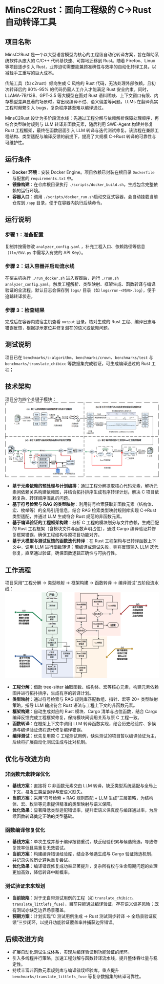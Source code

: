 # MinsC2Rust：面向工程级的 C→Rust 自动转译工具

## 项目名称
MinsC2Rust 是一个以大型语言模型为核心的工程级自动化转译方案，旨在帮助系统软件从庞大的 C/C++ 代码基快速、可靠地迁移到 Rust。随着 Firefox、Linux 等项目逐步引入 Rust，业界迫切需要能兼顾准确性与效率的自动化转译工具，以减轻手工重写的巨大成本。

传统工具（如 c2rust）倾向生成 C 风格的 Rust 代码，无法处理外部依赖，且初次转译后约 90%-95% 的代码仍需人工介入才能满足 Rust 安全约束。同时，LLAMA-7B/13B、GPT-3.5 等大模型在面对 Rust 语料稀缺、上下文窗口有限、内存模型差异显著的场景时，常出现编译不过、语义偏差等问题。LLMs 在翻译真实工程时频繁引入 bugs，复杂程序甚至难以编译通过。

MinsC2Rust 设计为多阶段流水线：先通过工程分解与依赖解析保障处理顺序，再结合类型映射规则与 LLM 转译非函数元素，随后利用 SWE-Agent 构建并修复 Rust 工程框架，最终在函数层面引入 LLM 转译与迭代测试修复。该流程在兼顾工程结构、类型适配与编译反馈的前提下，提高了大规模 C→Rust 转译的可靠性与可维护性。

## 运行条件
- **Docker 环境**：安装 Docker Engine。项目依赖已封装在根目录 `Dockerfile` 与配套的 `requirements.txt` 中。
- **镜像构建**：在仓库根目录执行 `./scripts/docker_build.sh`，生成包含完整依赖的运行环境。
- **容器入口**：调用 `./scripts/docker_run.sh`启动交互式容器，会自动挂载当前仓库到 `/app` 目录，便于在容器内执行后续命令。

## 运行说明
### 步骤 1：准备配置
复制并按需修改 `analyzer_config.yaml` ，补充工程入口、依赖路径等信息（`llm/ENV.py` 中需写入有效的 API Key）。

### 步骤 2：进入容器并启动流水线
在宿主机执行 `./run_docker.sh` 进入容器后，运行 `./run.sh analyzer_config.yaml`，触发工程解析、类型映射、框架生成、函数转译与编译验证的全流程。默认日志会保存到 `logs/` 目录（如 `logs/run-<时间>.log`），便于追踪转译状态。

### 步骤 3：检查结果
完成后在容器内或宿主机查看  `output` 目录，核对生成的 Rust 工程、编译日志与错误反馈，根据提示定位并修复潜在的语义或依赖问题。

## 测试说明
项目已在 `benchmarks/c-algorithm`、`benchmarks/crown`、`benchmarks/test` 与 `benchmarks/translate_chibicc` 等数据集完成验证，可生成编译通过的 Rust 工程；

## 技术架构
项目分为四个关键子模块：
![image](image/image.png)
- **基于元素依赖的预处理与计划编排**：通过工程分解提取核心代码元素，解析元素间依赖关系构建依赖图，并结合拓扑排序生成有序转译计划，解决 C 项目依赖复杂、转译顺序混乱的问题。
- **基于符号检索与 RAG 的类型映射**：利用符号检索获取非函数元素（结构体、宏、枚举等）的全局引用信息，结合 RAG 检索类型映射规则库实现 C→Rust 类型适配，并通过 LLM 生成符合 Rust 规范的非函数元素。
- **基于编译验证的工程框架构建**：分析 C 工程的模块划分与文件依赖，生成匹配的 Rust 工程框架（含模块文件与函数声明占位），通过 Cargo 编译验证并修复框架错误，确保工程结构与原项目功能对齐。
- **基于大模型与测试反馈的函数迭代转译**：在 Rust 工程架构与已转译函数上下文中，调用 LLM 进行函数转译；若编译或测试失败，则将反馈输入 LLM 迭代修复，直至通过验证，确保函数逻辑正确性与可执行性。

## 工作流程
项目采用“工程分解 → 类型映射 → 框架构建 → 函数转译 → 编译测试”五阶段流水线：
![image](image/pipline.png)
- **工程分解**：借助 tree-sitter 抽取函数、结构体、宏等核心元素，构建元素依赖图并进行拓扑排序，生成有序的转译计划。
- **类型映射**：通过符号检索与 RAG 规则库匹配数组、指针、宏等 20+ 类型映射策略，指导 LLM 输出符合 Rust 语法与工程上下文的非函数元素。
- **框架构建**：自动生成对应的 Rust 模块、Cargo 清单与占位函数，结合 Cargo 编译反馈完成工程框架修复，保持模块间调用关系与原 C 工程一致。
- **函数转译**：在框架上下文中调用 LLM 转译函数实现，结合历史经验库、多候选与编译验证流程迭代修复编译错误。
- **编译测试**：优先复用原 C 工程测试用例，缺失测试的项目暂以编译验证为主，后续将扩展自动化测试生成与比对机制。


## 优化与改进方向

### 非函数元素转译优化
- **基线方案**：直接将 C 非函数元素交由 LLM 转译，缺乏类型系统适配与全局上下文，易发生类型误译与宏语义缺失。
- **当前方案**：采用“符号检索 + RAG 规则匹配 + LLM 生成”三层策略，为结构体、宏、枚举等元素提供精准的类型映射与语义保障。
- **优化效果**：显著降低类型适配错误率，提升宏语义保真度与编译通过率，为后续函数转译奠定正确的类型基础。

### 函数编译修复优化
- **基线方案**：单次生成并基于编译报错重试，缺乏经验积累与候选筛选，导致修复效率低且易重复无效尝试。
- **当前方案**：构建编译错误经验库，结合多候选生成与 Cargo 验证筛选机制，并记录失败历史避免重复尝试。
- **优化效果**：编译错误修复成功率显著提升，复杂所有权与生命周期问题的处理更加高效，降低转译中断概率。

### 测试验证未来规划
- **当前缺陷**：对于无自带测试用例的工程（如 `translate_chibicc`、`translate_littlefs_fuse`），目前只能通过编译验证，存在语义偏差风险；既有测试亦缺乏边界场景覆盖。
- **预期方案**：计划实现“C 测试用例生成 → Rust 测试同步转译 → 全场景验证反馈”三步闭环，以提升功能验证覆盖率并捕获边界错误。

## 后续改进方向
- 扩展自动化测试生成体系，实现从编译验证到功能验证的闭环。
- 引入多线程并行策略，加速工程分解与函数转译流水线，提升整体吞吐量与稳定性。
- 持续丰富非函数元素规则库与编译错误经验库，重点提升 `benchmarks/translate_littlefs_fuse` 等复杂数据集的转译可靠性。